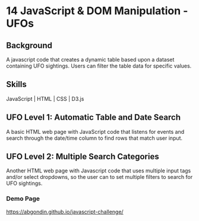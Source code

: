 # 14 JavaScript & DOM Manipulation - UFOs

## Background

A javascript code that creates a dynamic table based upon a dataset containing UFO sightings. Users can filter the table data for specific values.

## Skills

JavaScript | HTML | CSS | D3.js

## UFO Level 1: Automatic Table and Date Search

A basic HTML web page with JavaScript code that listens for events and search through the date/time column to find rows that match user input.

## UFO Level 2: Multiple Search Categories

Another HTML web page with Javascript code that uses multiple input tags and/or select dropdowns, so the user can to set multiple filters to search for UFO sightings.

### Demo Page

https://abgondin.github.io/javascript-challenge/
